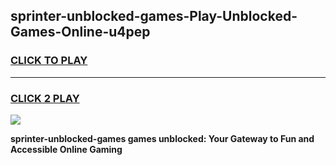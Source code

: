 
## sprinter-unblocked-games-Play-Unblocked-Games-Online-u4pep
<h3>
<a href="https://premium76.site?title=sprinter-unblocked-games&ref=25A">CLICK TO PLAY</a></h3>
<hr>

<h3>
<a href="https://premium76.site?title=sprinter-unblocked-games&ref=25A">CLICK 2 PLAY</a>
  
</h3>

<a href="https://premium76.site?title=sprinter-unblocked-games&ref=25A"><img src="https://clearcache.store/games.png"></a>


**sprinter-unblocked-games games unblocked: Your Gateway to Fun and Accessible Online Gaming**
